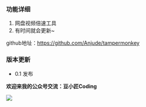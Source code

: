 ### 功能详细

1. 网盘视频倍速工具
2. 有时间就会更新~

github地址：https://github.com/Anjude/tampermonkey



### 版本更新

- 0.1 发布

**欢迎来我的公众号交流：豆小匠Coding**

![](https://cdn.jsdelivr.net/gh/Anjude/pubsrc@v1/20211118174204.jpeg)


